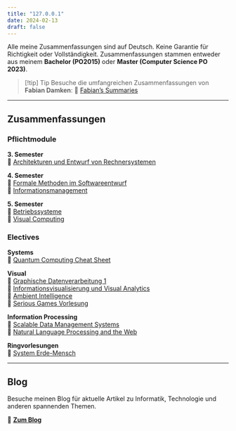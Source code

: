 ```yaml
---
title: "127.0.0.1"
date: 2024-02-13
draft: false
---
```

Alle meine Zusammenfassungen sind auf Deutsch. Keine Garantie für Richtigkeit oder Vollständigkeit. Zusammenfassungen stammen entweder aus meinem **Bachelor (PO2015)** oder **Master (Computer Science PO 2023)**.

> [!tip] Tip
> Besuche die umfangreichen Zusammenfassungen von **Fabian Damken**:
> 🔗 <a href="https://fabian.damken.net" target="_blank">Fabian’s Summaries</a>

---

## Zusammenfassungen

### **Pflichtmodule**
**3\. Semester** \
📄 [Architekturen und Entwurf von Rechnersystemen](./FS3/aer.md)

**4\. Semester** \
📄 [Formale Methoden im Softwareentwurf](./FS4/fsme.md) \
📄 [Informationsmanagement](./FS4/infman.md)

**5\. Semester** \
📄 [Betriebssysteme](./FS5/bs.md) \
📄 [Visual Computing](./FS5/vc.md)

### **Electives**
**Systems** \
📄 [Quantum Computing Cheat Sheet](./Elective/Systems/qc.md)

**Visual** \
📄 [Graphische Datenverarbeitung 1](./Elective/Visual/GDV1.md) \
📄 [Informationsvisualisierung und Visual Analytics](./Elective/Visual/ivva.md) \
📄 [Ambient Intelligence](./Elective/Visual/ami.md) \
📄 [Serious Games Vorlesung](./Elective/Visual/sgv.md)

**Information Processing** \
📄 [Scalable Data Management Systems](./Elective/InfoProcessing/sdms.md) \
📄 [Natural Language Processing and the Web](./Elective/InfoProcessing/nlp4web.md)

**Ringvorlesungen** \
📄 [System Erde-Mensch](./Elective/Ringvorlesungen/sem.md)

---

## Blog
Besuche meinen Blog für aktuelle Artikel zu Informatik, Technologie und anderen spannenden Themen.

🔗 **[Zum Blog](./Blog/)**
